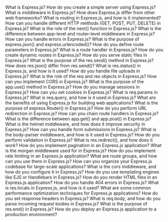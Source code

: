 What is Express.js?
How do you create a simple server using Express.js?
What is middleware in Express.js?
How does Express.js differ from other web frameworks?
What is routing in Express.js, and how is it implemented?
How can you handle different HTTP methods (GET, POST, PUT, DELETE) in Express.js?
What is the role of the next() function in Express.js?
What is the difference between app-level and router-level middleware in Express.js?
How can you handle errors in Express.js?
What is the purpose of express.json() and express.urlencoded()?
How do you define route parameters in Express.js?
What is a route handler in Express.js?
How do you create dynamic routes in Express.js?
How do you serve static files in Express.js?
What is the purpose of the res.send() method in Express.js?
How does res.json() differ from res.send()?
What is res.status() in Express.js, and how is it used?
How do you handle file uploads in Express.js?
What is the role of the req and res objects in Express.js?
How can you implement CORS in Express.js?
What is the purpose of the app.use() method in Express.js?
How do you manage sessions in Express.js?
How can you set cookies in Express.js?
What is req.params in Express.js?
What is req.query, and how is it used in Express.js?
What are the benefits of using Express.js for building web applications?
What is the purpose of express.Router() in Express.js?
How do you perform URL redirection in Express.js?
How can you chain route handlers in Express.js?
What is the difference between app.get() and app.post() in Express.js?
What is the helmet middleware, and how does it improve security in Express.js?
How can you handle form submissions in Express.js?
What is the body-parser middleware, and how is it used in Express.js?
How do you perform validation in Express.js?
What is res.redirect(), and how does it work?
How do you implement pagination in an Express.js application?
What is the morgan middleware used for in Express.js?
How do you implement rate limiting in an Express.js application?
What are route groups, and how can you use them in Express.js?
How can you organize your Express.js codebase for large-scale applications?
What is the cors middleware, and how do you configure it in Express.js?
How do you use templating engines like EJS or Handlebars in Express.js?
How do you render HTML files in an Express.js application?
How do you handle 404 errors in Express.js?
What is res.locals in Express.js, and how is it used?
What are some common performance optimization techniques for Express.js applications?
How do you set response headers in Express.js?
What is req.body, and how do you parse incoming request bodies in Express.js?
What is the purpose of res.end() in Express.js?
How do you deploy an Express.js application to a production environment?